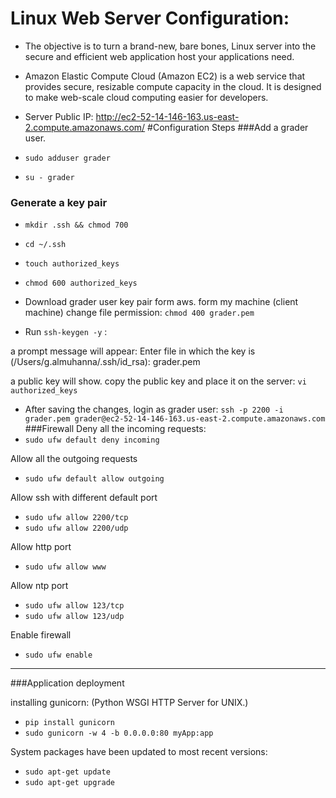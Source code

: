 # Linux Web Server Configuration:
- The objective is to turn a brand-new, bare bones, Linux server into the secure and efficient web application host your applications need.
- Amazon Elastic Compute Cloud (Amazon EC2) is a web service that provides secure, resizable compute capacity in the cloud. It is designed to make web-scale cloud computing easier for developers.
- Server Public IP: http://ec2-52-14-146-163.us-east-2.compute.amazonaws.com/
#Configuration Steps 
###Add a grader user.

- `sudo adduser grader`
- `su - grader`

### Generate a key pair
- `mkdir .ssh && chmod 700 `
- `cd ~/.ssh`
- `touch authorized_keys`
- `chmod 600 authorized_keys`
- Download grader user key pair form aws.
form my machine (client machine) change file permission:
`chmod 400 grader.pem`

- Run `ssh-keygen -y` : 

a prompt message will appear:
Enter file in which the key is (/Users/g.almuhanna/.ssh/id_rsa): grader.pem

a public key will show. 
copy the public key and place it on the server: 
`vi authorized_keys`

- After saving the changes, login as grader user:
 `ssh -p 2200 -i grader.pem grader@ec2-52-14-146-163.us-east-2.compute.amazonaws.com`
###Firewall
Deny all the incoming requests:
- `sudo ufw default deny incoming`

Allow all the outgoing requests
- `sudo ufw default allow outgoing`

Allow ssh with different default port
- `sudo ufw allow 2200/tcp`
- `sudo ufw allow 2200/udp`

Allow http port
- `sudo ufw allow www`

Allow ntp port

- `sudo ufw allow 123/tcp`
- `sudo ufw allow 123/udp`

Enable firewall
- `sudo ufw enable`

----------------------------------
###Application deployment 

installing gunicorn: (Python WSGI HTTP Server for UNIX.)
- `pip install gunicorn`
- `sudo gunicorn -w 4 -b 0.0.0.0:80 myApp:app`

System packages have been updated to most recent versions:
- `sudo apt-get update`
- `sudo apt-get upgrade`


